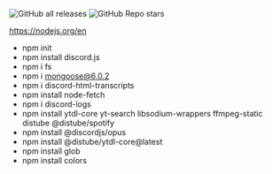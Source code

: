 ![GitHub all releases](https://img.shields.io/github/downloads/KaanEh/Join-to-Create/total?style=plastic) ![GitHub Repo stars](https://img.shields.io/github/stars/KaanEh/Join-to-Create?style=social)

https://nodejs.org/en

- npm init
- npm install discord.js
- npm i fs
- npm i mongoose@6.0.2
- npm i discord-html-transcripts
- npm install node-fetch
- npm i discord-logs
- npm install ytdl-core yt-search libsodium-wrappers ffmpeg-static distube @distube/spotify
- npm install @discordjs/opus
- npm install @distube/ytdl-core@latest
- npm install glob
- npm install colors
